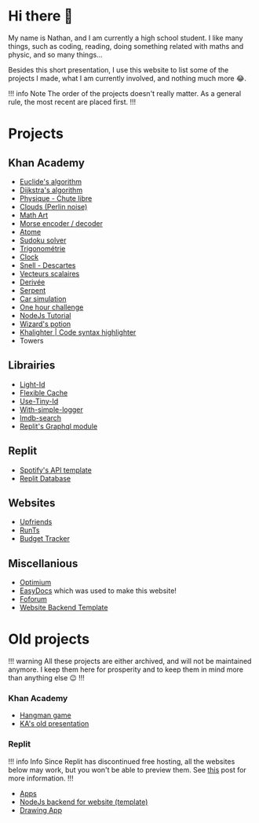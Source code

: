 # Hi there 👋

My name is Nathan, and I am currently a high school student. I like many things, such as coding, reading, doing something related with maths and physic, and so many things...

Besides this short presentation, I use this website to list some of the projects I made, what I am currently involved, and nothing much more 😂.

!!! info Note
The order of the projects doesn't really matter. As a general rule, the most recent are placed first.
!!!

# Projects

## Khan Academy
- [Euclide's algorithm](https://www.khanacademy.org/computer-programming/euclide/5541978721927168)
- [Dijkstra's algorithm](https://www.khanacademy.org/computer-programming/dijkstra-algorithm/5030266773094400)
- [Physique - Chute libre](https://www.khanacademy.org/computer-programming/physique-chute-libre/6093678011662336)
- [Clouds (Perlin noise)](https://www.khanacademy.org/computer-programming/clouds-perlin-noise/4891686203080704)
- [Math Art](https://www.khanacademy.org/computer-programming/math-art/5199950501429248)
- [Morse encoder / decoder](https://www.khanacademy.org/computer-programming/morse-encoder/6188517804523520)
- [Atome](https://www.khanacademy.org/computer-programming/atome/5982530092974080)
- [Sudoku solver](https://www.khanacademy.org/computer-programming/sudoku-solver/6298463441305600)
- [Trigonométrie](https://www.khanacademy.org/computer-programming/trigonomtrie/4627356361998336)
- [Clock](https://www.khanacademy.org/computer-programming/clock/4559323251654656)
- [Snell - Descartes](https://www.khanacademy.org/computer-programming/snell-descartes/6272407137730560)
- [Vecteurs scalaires](https://www.khanacademy.org/computer-programming/vecteurs-scalaires/5145961880141824)
- [Derivée](https://www.khanacademy.org/computer-programming/driv/6071233141850112)
- [Serpent](https://www.khanacademy.org/computer-programming/serpent/5286737001103360)
- [Car simulation](https://www.khanacademy.org/computer-programming/car/5997520016162816)
- [One hour challenge](https://www.khanacademy.org/computer-programming/one-hour-challenge/6058960495362048/4739659553357824.png)
- [NodeJs Tutorial](https://www.khanacademy.org/computer-programming/nodejs-tutorial-primavera/5555623805632512)
- [Wizard's potion](https://www.khanacademy.org/computer-programming/wizards-potion/6532343891279872)
- [Khalighter | Code syntax highlighter](https://www.khanacademy.org/computer-programming/kalighter-code-syntax-highlighter/5380960691470336)
- Towers

## Librairies
* [Light-Id](https://github.com/ntillier/Light-id)
* [Flexible Cache](https://github.com/ntillier/flexible-cache)
* [Use-Tiny-Id](https://github.com/ntillier/Use-tiny-id)
* [With-simple-logger](https://github.com/ntillier/with-simple-logger)
* [lmdb-search](https://github.com/ntillier/lmdb-search)
* [Replit's Graphql module](https://github.com/ntillier/Replit-s-graphql-module-Node.js)

## Replit
* [Spotify's API template](https://replit.com/@nathanTi/Spotify-API)
* [Replit Database](https://replit.com/@nathanTi/Replit-database)

## Websites
* [Upfriends](https://upfriends.web.app/)
* [RunTs](https://github.com/ntillier/RunTs)
* [Budget Tracker](https://github.com/ntillier/BudgetTracker)

## Miscellanious
* [Optimium](https://github.com/ntillier/Optimium)
* [EasyDocs](https://github.com/ntillier/EasyDocs) which was used to make this website!
* [Foforum](https://github.com/ntillier/Foforum)
* [Website Backend Template](https://github.com/ntillier/Website-backend-template)

# Old projects

!!! warning All these projects are either archived, and will not be maintained anymore. I keep them here for prosperity and to keep them in mind more than anything else 😉
!!!

### Khan Academy
- [Hangman game](https://www.khanacademy.org/computer-programming/hangman-game/6256858961592320)
- [KA's old presentation](https://www.khanacademy.org/computer-programming/kas-old-presentation/5124988983099392)

### Replit
!!! info Info
Since Replit has discontinued free hosting, all the websites below may work, but you won't be able to preview them. See [this](https://blog.replit.com/hosting-changes) post for more information.
!!!
- [Apps](https://apps.nathanti.repl.co)
- [NodeJs backend for website (template)](https://nodejs-backend-for-website.nathanti.repl.co/)
- [Drawing App](https://drawing-app.nathanti.repl.co/)
